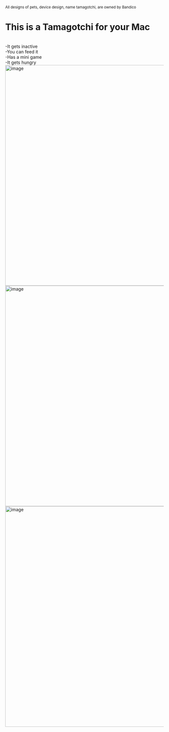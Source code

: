 <sup>All designs of pets, device design, name tamagotchi, are owned by Bandico</sup>

<h1>This is a Tamagotchi for your Mac</h1><br>
-It gets inactive<br>
-You can feed it<br>
-Has a mini game<br>
-It gets hungry<br>



<img width="1080" height="702" alt="image" src="https://github.com/user-attachments/assets/ac39ebfa-eafe-4eab-9c0c-68157c9f0cf9" />

<img width="1080" height="702" alt="image" src="https://github.com/user-attachments/assets/dfa9d35b-40fd-4854-83e0-a890c0bba858" />

<img width="1080" height="702" alt="image" src="https://github.com/user-attachments/assets/dd940ec9-9bbe-4baf-bb78-6b24a4d29202" />


